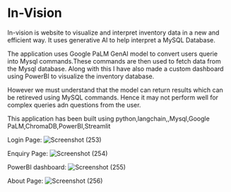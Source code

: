 # In-Vision
In-vision is website to visualize and interpret inventory data in a new and efficient way. It uses generative AI to help interpret a MySQL Database.

The application uses Google PaLM GenAI model to convert users querie into Mysql commands.These commands are then used to fetch data from the Mysql database.
Along with this I have also made a custom dashboard using PowerBI to visualize the inventory database.

However we must understand that the model can return results which can be retireved using MySQL commands. Hence it may not perform well for complex queries adn questions from the user.

This application has been built using python,langchain,,Mysql,Google PaLM,ChromaDB,PowerBI,Streamlit



Login Page:
![Screenshot (253)](https://github.com/SohamRavindran/In-Vision/assets/70378236/960ae957-c568-477c-8bf9-585e01972da9)

Enquiry Page:
![Screenshot (254)](https://github.com/SohamRavindran/In-Vision/assets/70378236/897c5965-784d-402b-9b44-0ac337b80aa3)


PowerBI dashboard:
![Screenshot (255)](https://github.com/SohamRavindran/In-Vision/assets/70378236/e0cc0ef8-fb46-4ca4-9274-c1f102c040fc)


About Page:
![Screenshot (256)](https://github.com/SohamRavindran/In-Vision/assets/70378236/d33eee78-a813-4666-ad41-a02ffd63f7dd)


